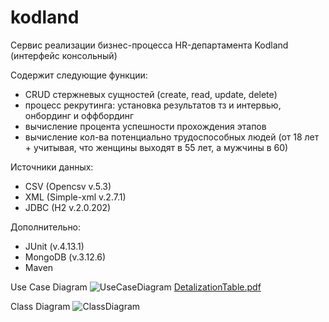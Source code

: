 # kodland
 
Сервис реализации бизнес-процесса HR-департамента Kodland (интерфейс консольный)

Cодержит следующие функции:
- CRUD стержневых сущностей (create, read, update, delete)
- процесс рекрутинга: установка результатов тз и интервью, онбординг и оффбординг
- вычисление процента успешности прохождения этапов
- вычисление кол-ва потенциально трудоспособных людей
(от 18 лет + учитывая, что женщины выходят в 55 лет, а мужчины в 60)

Источники данных:
- CSV (Openсsv v.5.3)
- XML (Simple-xml v.2.7.1)
- JDBC (H2 v.2.0.202)

Дополнительно:
- JUnit (v.4.13.1)
- MongoDB (v.3.12.6)
- Maven

Use Case Diagram
![UseCaseDiagram](https://user-images.githubusercontent.com/49367604/147885516-0db09cbd-e125-4627-a5a2-e86018de3405.png)
[DetalizationTable.pdf](https://github.com/annmahh/kodland/files/7799566/DetalizationTable.pdf)

Class Diagram
![ClassDiagram](https://user-images.githubusercontent.com/49367604/147885517-6c01cf18-9875-4c92-904a-9348a862e56a.png)
